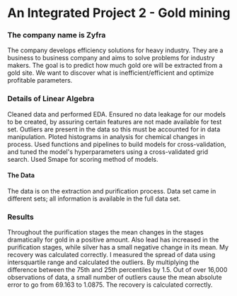# An Integrated Project 2 - Gold mining

### The company name is Zyfra

The company develops efficiency solutions for heavy industry.  They are a business to business company and aims to solve problems for industry makers.  The goal is to predict how much gold ore will be extracted from a gold site.  We want to discover what is inefficient/efficient and optimize profitable parameters.   
 
### Details of Linear Algebra

Cleaned data and performed EDA.  Ensured no data leakage for our models to be created, by assuring certain features are not made available for test set.  Outliers are present in the data so this must be accounted for in data manipulation. Ploted histograms in analysis for chemical changes in process. Used functions and pipelines to build models for cross-validation, and tuned the model's hyperparameters using a cross-validated grid search.  Used Smape for scoring method of models. 

#### The Data

The data is on the extraction and purification process.  Data set came in different sets; all information is available in the full data set. 
  


### Results

Throughout the purification stages the mean changes in the stages dramatically for gold in a positive amount.  Also lead has increased in the purification stages, while silver has a small negative change in its mean.
My recovery was calculated correctly.  I measured the spread of data using intersquartile range and calculated the outliers. By multiplying the difference between the 75th and 25th percentiles by 1.5. Out of over 16,000 observations of data, a small number of outliers cause the mean absolute error to go from 69.163 to 1.0875.  The recovery is calculated correctly.